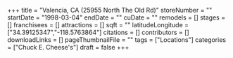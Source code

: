 +++
title = "Valencia, CA (25955 North The Old Rd)"
storeNumber = ""
startDate = "1998-03-04"
endDate = ""
cuDate = ""
remodels = []
stages = []
franchisees = []
attractions = []
sqft = ""
latitudeLongitude = ["34.39125347","-118.5763864"]
citations = []
contributors = []
downloadLinks = []
pageThumbnailFile = ""
tags = ["Locations"]
categories = ["Chuck E. Cheese's"]
draft = false
+++
